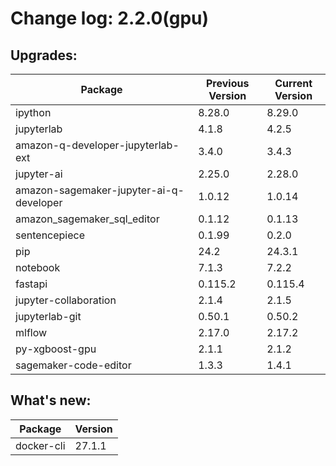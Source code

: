 # Change log: 2.2.0(gpu)

## Upgrades: 

Package | Previous Version | Current Version
---|---|---
ipython|8.28.0|8.29.0
jupyterlab|4.1.8|4.2.5
amazon-q-developer-jupyterlab-ext|3.4.0|3.4.3
jupyter-ai|2.25.0|2.28.0
amazon-sagemaker-jupyter-ai-q-developer|1.0.12|1.0.14
amazon_sagemaker_sql_editor|0.1.12|0.1.13
sentencepiece|0.1.99|0.2.0
pip|24.2|24.3.1
notebook|7.1.3|7.2.2
fastapi|0.115.2|0.115.4
jupyter-collaboration|2.1.4|2.1.5
jupyterlab-git|0.50.1|0.50.2
mlflow|2.17.0|2.17.2
py-xgboost-gpu|2.1.1|2.1.2
sagemaker-code-editor|1.3.3|1.4.1

## What's new: 

Package | Version 
---|---
docker-cli|27.1.1

